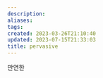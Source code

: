 ```yaml
---
description:
aliases: 
tags: 
created: 2023-03-26T21:10:40
updated: 2023-07-15T21:33:03
title: pervasive
---
```

만연한
